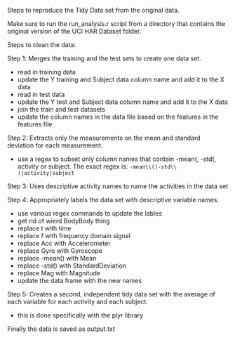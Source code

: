 Steps to reproduce the Tidy Data set from the original data.

Make sure to run the run_analysis.r script from a directory that contains the original version of the UCI HAR Dataset folder.

Steps to clean the data:

Step 1: Merges the training and the test sets to create one data set.
- read in training data
- update the Y training and Subject data column name and add it to the X data
- read in test data
- update the Y test and Subject data column name and add it to the X data
- join the train and test datasets
- update the column names in the data file based on the features in the features file

Step 2: Extracts only the measurements on the mean and standard deviation for each measurement. 
- use a regex to subset only column names that contain -mean(, -std(, activity or subject. The exact regex is: `-mean\\(|-std\\(|activity|subject`

Step 3: Uses descriptive activity names to name the activities in the data set

Step 4: Appropriately labels the data set with descriptive variable names. 
- use various regex commands to update the lables
- get rid of wierd BodyBody thing
- replace t with time
- replace f with frequency domain signal
- replace Acc with Accelerometer
- replace Gyro with Gyroscope
- replace -mean() with Mean
- replace -std() with StandardDeviation
- replace Mag with Magnitude
- update the data frame with the new names

Step 5: Creates a second, independent tidy data set with the average of each variable for each activity and each subject. 
- this is done specifically with the plyr library

Finally the data is saved as output.txt